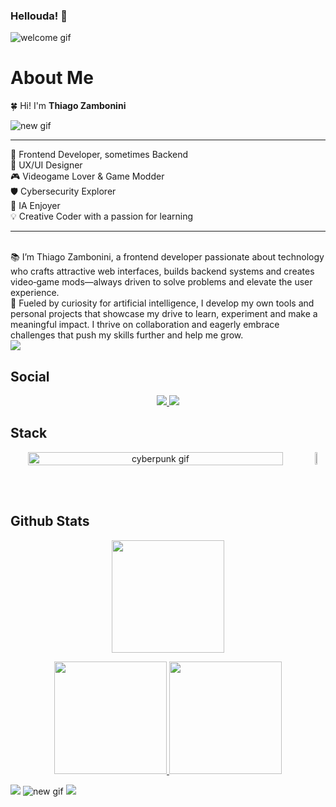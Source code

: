 ### Hellouda! 👋

<img src="https://user-images.githubusercontent.com/73097560/115834477-dbab4500-a447-11eb-908a-139a6edaec5c.gif" alt="welcome gif" />

# About Me

🍀 Hi! I'm **Thiago Zambonini**
</br>

<img src="https://i.pinimg.com/originals/f1/ed/a4/f1eda4768df8d8135c779772f2833e88.gif" alt="new gif" />

---



🔰 Frontend Developer, sometimes Backend  
🎨 UX/UI Designer   
🎮 Videogame Lover & Game Modder  
🛡️ Cybersecurity Explorer  
🚀 IA Enjoyer  
💡 Creative Coder with a passion for learning
</br>

---

</br>
📚 I’m Thiago Zambonini, a frontend developer passionate about technology who crafts attractive web interfaces, builds backend systems and creates video‑game mods—always driven to solve problems and elevate the user experience.
</br>
🚀 Fueled by curiosity for artificial intelligence, I develop my own tools and personal projects that showcase my drive to learn, experiment and make a meaningful impact. I thrive on collaboration and eagerly embrace challenges that push my skills further and help me grow.

</br>
<img src="https://user-images.githubusercontent.com/73097560/115834477-dbab4500-a447-11eb-908a-139a6edaec5c.gif">

## Social
<p align="center">
  <a href="https://www.linkedin.com/in/thiago-zambonini-2a279a239/">
    <img src="https://img.shields.io/badge/LinkedIn-570182?style=for-the-badge&labelColor=0D1117"/>
  </a>
   <a href="https://thiagozambonini.vercel.app">
    <img src="https://img.shields.io/badge/Portfolio-570182?style=for-the-badge&labelColor=0D1117"/>
  </a>
</p>

## Stack

<p align="center" style="display: flex; align-items: center; justify-content: center;">
  <img src="https://i.pinimg.com/originals/ae/1a/32/ae1a3228917786b1c62c8f4ee9a827fe.gif" alt="cyberpunk gif" style="width: 90%; margin-right: 20px;" />
  <a href="https://skillicons.dev">
    <img src="https://skillicons.dev/icons?i=html,css,js,ts,nodejs,express,react,angular,mysql,postgres,mongodb,php,laravel,nestjs,java,notion,ps,figma,vscode,idea,git,github,vite,postman,npm,yarn&perline=4" style="width: 30%;" />
  </a>
</p>

</br>
</br>

## Github Stats 

<p align="center">
  <a href="https://github.com/remojs">
    <img height="180em" src="https://github-readme-streak-stats.herokuapp.com?user=Remojs&theme=shadow-purple"/>
  </a>
</p>

<p align="center">
  <a href="https://github.com/remojs">
    <img height="180em" src="https://github-readme-stats-eight-theta.vercel.app/api?username=remojs&show_icons=true&include_all_commits=true&count_private=true&theme=midnight-purple"/>
    <img height="180em" src="https://github-readme-stats-eight-theta.vercel.app/api/top-langs/?username=remojs&layout=compact&langs_count=8&theme=midnight-purple"/>
  </a>
</p>


<img src="https://user-images.githubusercontent.com/73097560/115834477-dbab4500-a447-11eb-908a-139a6edaec5c.gif">

<img src="https://i.pinimg.com/originals/0a/b8/ce/0ab8ce6d94dc4bd5183e953ad6ef797d.gif" alt="new gif" />
<img src="https://user-images.githubusercontent.com/73097560/115834477-dbab4500-a447-11eb-908a-139a6edaec5c.gif">
